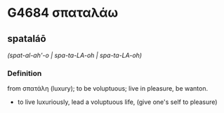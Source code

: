 # G4684 σπαταλάω

## spataláō

_(spat-al-ah'-o | spa-ta-LA-oh | spa-ta-LA-oh)_

### Definition

from σπατάλη (luxury); to be voluptuous; live in pleasure, be wanton.

- to live luxuriously, lead a voluptuous life, (give one's self to pleasure)

